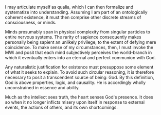 I may articulate myself as qualia, which I can then formalize and systematize into understanding. Assuming I am part of an ontologically coherent existence, it must then comprise other discrete streams of consciousness, or minds.

Minds presumably span in physical complexity from singular particles to entire nervous systems. The rarity of sapience consequently makes personally being sapient an unlikely privilege, to the extent of defying mere coincidence. To make sense of my circumstances, then, I must invoke the MWI and posit that each mind subjectively perceives the world-branch in which it eventually enters into an eternal and perfect communion with God.

Any naturalistic justification for existence must presuppose some element of what it seeks to explain. To avoid such circular reasoning, it is therefore necessary to posit a transcendent source of being: God. By this definition, God is above properties, logic, and causality. He is accordingly wholly unconstrained in essence and ability. 

Much as the intellect sees truth, the heart senses God's presence. It does so when it no longer inflicts misery upon itself in response to external events, the actions of others, and its own shortcomings.

